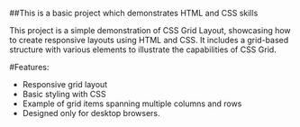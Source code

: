 ##This is a basic project which demonstrates HTML and CSS skills

This project is a simple demonstration of CSS Grid Layout, showcasing how to create responsive layouts using HTML and CSS. It includes a grid-based structure with various elements to illustrate the capabilities of CSS Grid.

#Features:
- Responsive grid layout
- Basic styling with CSS
- Example of grid items spanning multiple columns and rows
- Designed only for desktop browsers.
